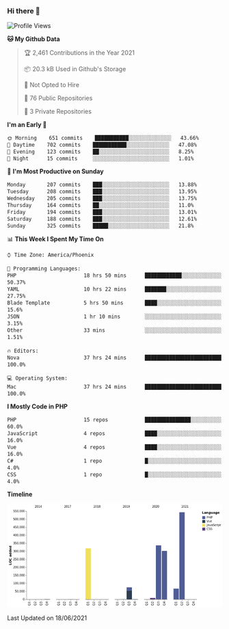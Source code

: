 ### Hi there 👋

<!--START_SECTION:waka-->
![Profile Views](http://img.shields.io/badge/Profile%20Views-0-blue)

**🐱 My Github Data** 

> 🏆 2,461 Contributions in the Year 2021
 > 
> 📦 20.3 kB Used in Github's Storage 
 > 
> 🚫 Not Opted to Hire
 > 
> 📜 76 Public Repositories 
 > 
> 🔑 3 Private Repositories  
 > 
**I'm an Early 🐤** 

```text
🌞 Morning    651 commits    ███████████░░░░░░░░░░░░░░   43.66% 
🌆 Daytime    702 commits    ███████████░░░░░░░░░░░░░░   47.08% 
🌃 Evening    123 commits    ██░░░░░░░░░░░░░░░░░░░░░░░   8.25% 
🌙 Night      15 commits     ░░░░░░░░░░░░░░░░░░░░░░░░░   1.01%

```
📅 **I'm Most Productive on Sunday** 

```text
Monday       207 commits    ███░░░░░░░░░░░░░░░░░░░░░░   13.88% 
Tuesday      208 commits    ███░░░░░░░░░░░░░░░░░░░░░░   13.95% 
Wednesday    205 commits    ███░░░░░░░░░░░░░░░░░░░░░░   13.75% 
Thursday     164 commits    ██░░░░░░░░░░░░░░░░░░░░░░░   11.0% 
Friday       194 commits    ███░░░░░░░░░░░░░░░░░░░░░░   13.01% 
Saturday     188 commits    ███░░░░░░░░░░░░░░░░░░░░░░   12.61% 
Sunday       325 commits    █████░░░░░░░░░░░░░░░░░░░░   21.8%

```


📊 **This Week I Spent My Time On** 

```text
⌚︎ Time Zone: America/Phoenix

💬 Programming Languages: 
PHP                      18 hrs 50 mins      ████████████░░░░░░░░░░░░░   50.37% 
YAML                     10 hrs 22 mins      ███████░░░░░░░░░░░░░░░░░░   27.75% 
Blade Template           5 hrs 50 mins       ████░░░░░░░░░░░░░░░░░░░░░   15.6% 
JSON                     1 hr 10 mins        ░░░░░░░░░░░░░░░░░░░░░░░░░   3.15% 
Other                    33 mins             ░░░░░░░░░░░░░░░░░░░░░░░░░   1.51%

🔥 Editors: 
Nova                     37 hrs 24 mins      █████████████████████████   100.0%

💻 Operating System: 
Mac                      37 hrs 24 mins      █████████████████████████   100.0%

```

**I Mostly Code in PHP** 

```text
PHP                      15 repos            ███████████████░░░░░░░░░░   60.0% 
JavaScript               4 repos             ████░░░░░░░░░░░░░░░░░░░░░   16.0% 
Vue                      4 repos             ████░░░░░░░░░░░░░░░░░░░░░   16.0% 
C#                       1 repo              █░░░░░░░░░░░░░░░░░░░░░░░░   4.0% 
CSS                      1 repo              █░░░░░░░░░░░░░░░░░░░░░░░░   4.0%

```


**Timeline**

![Chart not found](https://raw.githubusercontent.com/mikebronner/mikebronner/master/charts/bar_graph.png) 


 Last Updated on 18/06/2021
<!--END_SECTION:waka-->

<!--
**mikebronner/mikebronner** is a ✨ _special_ ✨ repository because its `README.md` (this file) appears on your GitHub profile.

Here are some ideas to get you started:

- 🔭 I’m currently working on ...
- 🌱 I’m currently learning ...
- 👯 I’m looking to collaborate on ...
- 🤔 I’m looking for help with ...
- 💬 Ask me about ...
- 📫 How to reach me: ...
- 😄 Pronouns: ...
- ⚡ Fun fact: ...
-->
